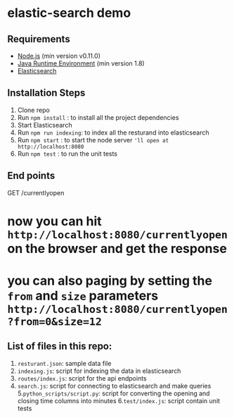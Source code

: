 # elastic-search demo

## Requirements

* [Node.js](http://nodejs.org/) (min version v0.11.0)
* [Java Runtime Environment](https://java.com/en/) (min version 1.8)
* [Elasticsearch](https://www.elastic.co/)

## Installation Steps

1. Clone repo
2. Run `npm install` : to install all the project dependencies
3. Start Elasticsearch
4. Run `npm run indexing`: to index all the resturand into elasticsearch
5. Run `npm start` : to start the node server `'ll open at http://localhost:8080`
6. Run `npm test` : to run the unit tests 

## End points

GET /currentlyopen
# now you can hit `http://localhost:8080/currentlyopen` on the browser and get the response
# you can also paging by setting the `from` and `size` parameters `http://localhost:8080/currentlyopen?from=0&size=12`

## List of files in this repo:

1. `resturant.json`: sample data file
2. `indexing.js`: script for indexing the data in elasticsearch
3. `routes/index.js`: script for the api endpoints
4. `search.js`: script for connecting to elasticsearch and make queries
5.`python_scripts/script.py`: script for converting the opening and closing time columns into minutes
6.`test/index.js`: script contain unit tests

